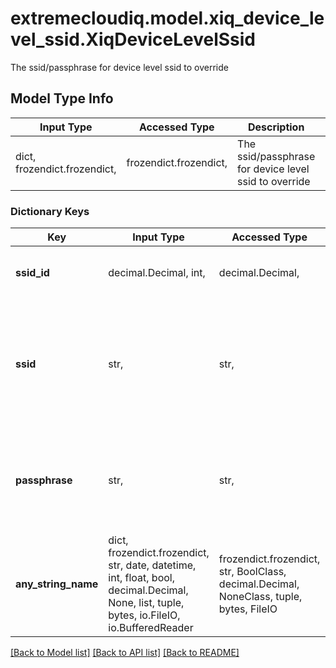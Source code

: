 # extremecloudiq.model.xiq_device_level_ssid.XiqDeviceLevelSsid

The ssid/passphrase for device level ssid to override

## Model Type Info
Input Type | Accessed Type | Description | Notes
------------ | ------------- | ------------- | -------------
dict, frozendict.frozendict,  | frozendict.frozendict,  | The ssid/passphrase for device level ssid to override | 

### Dictionary Keys
Key | Input Type | Accessed Type | Description | Notes
------------ | ------------- | ------------- | ------------- | -------------
**ssid_id** | decimal.Decimal, int,  | decimal.Decimal,  | The SSID ID to override, cannot be null. | value must be a 64 bit integer
**ssid** | str,  | str,  | The broadcast ssid name to override. Can only override if the SSID profile is OPEN or PSK mode. | [optional] 
**passphrase** | str,  | str,  | The ssid passphrase to override. Can only override if the SSID profile is in PSK mode. | [optional] 
**any_string_name** | dict, frozendict.frozendict, str, date, datetime, int, float, bool, decimal.Decimal, None, list, tuple, bytes, io.FileIO, io.BufferedReader | frozendict.frozendict, str, BoolClass, decimal.Decimal, NoneClass, tuple, bytes, FileIO | any string name can be used but the value must be the correct type | [optional]

[[Back to Model list]](../../README.md#documentation-for-models) [[Back to API list]](../../README.md#documentation-for-api-endpoints) [[Back to README]](../../README.md)

